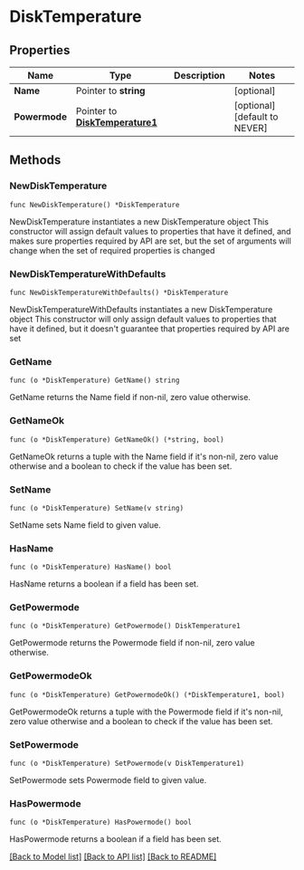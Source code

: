 # DiskTemperature

## Properties

Name | Type | Description | Notes
------------ | ------------- | ------------- | -------------
**Name** | Pointer to **string** |  | [optional] 
**Powermode** | Pointer to [**DiskTemperature1**](DiskTemperature1.md) |  | [optional] [default to NEVER]

## Methods

### NewDiskTemperature

`func NewDiskTemperature() *DiskTemperature`

NewDiskTemperature instantiates a new DiskTemperature object
This constructor will assign default values to properties that have it defined,
and makes sure properties required by API are set, but the set of arguments
will change when the set of required properties is changed

### NewDiskTemperatureWithDefaults

`func NewDiskTemperatureWithDefaults() *DiskTemperature`

NewDiskTemperatureWithDefaults instantiates a new DiskTemperature object
This constructor will only assign default values to properties that have it defined,
but it doesn't guarantee that properties required by API are set

### GetName

`func (o *DiskTemperature) GetName() string`

GetName returns the Name field if non-nil, zero value otherwise.

### GetNameOk

`func (o *DiskTemperature) GetNameOk() (*string, bool)`

GetNameOk returns a tuple with the Name field if it's non-nil, zero value otherwise
and a boolean to check if the value has been set.

### SetName

`func (o *DiskTemperature) SetName(v string)`

SetName sets Name field to given value.

### HasName

`func (o *DiskTemperature) HasName() bool`

HasName returns a boolean if a field has been set.

### GetPowermode

`func (o *DiskTemperature) GetPowermode() DiskTemperature1`

GetPowermode returns the Powermode field if non-nil, zero value otherwise.

### GetPowermodeOk

`func (o *DiskTemperature) GetPowermodeOk() (*DiskTemperature1, bool)`

GetPowermodeOk returns a tuple with the Powermode field if it's non-nil, zero value otherwise
and a boolean to check if the value has been set.

### SetPowermode

`func (o *DiskTemperature) SetPowermode(v DiskTemperature1)`

SetPowermode sets Powermode field to given value.

### HasPowermode

`func (o *DiskTemperature) HasPowermode() bool`

HasPowermode returns a boolean if a field has been set.


[[Back to Model list]](../README.md#documentation-for-models) [[Back to API list]](../README.md#documentation-for-api-endpoints) [[Back to README]](../README.md)



